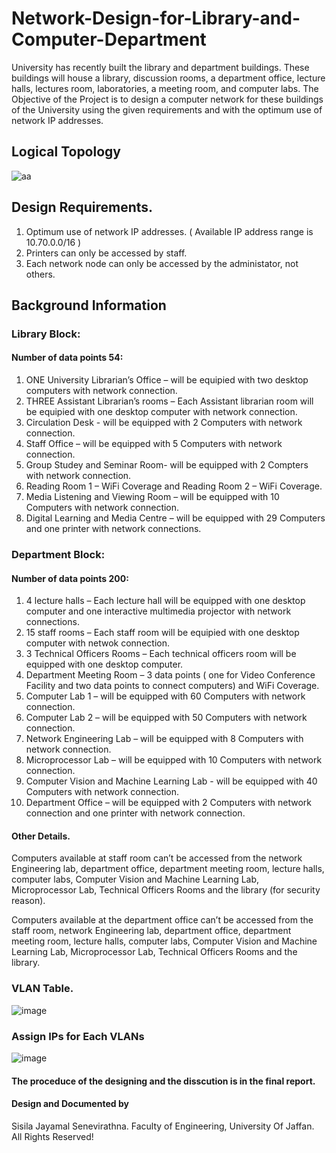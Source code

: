 # Network-Design-for-Library-and-Computer-Department
 University has recently built the library and department buildings. These buildings will house a library, discussion rooms, a department office, lecture halls, lectures room, laboratories, a meeting room, and computer labs. The Objective of the Project is to design a computer network for these buildings of the University using the given requirements and with the optimum use of network IP addresses.

## Logical Topology
![aa](https://user-images.githubusercontent.com/108692258/196893481-68bc791f-226f-4c7d-a610-6687c27161ba.png)

## Design Requirements.
1. Optimum use of network IP addresses. ( Available IP address range is 10.70.0.0/16 )
2. Printers can only be accessed by staff. 
3. Each network node can only be accessed by the administator, not others. 

## Background Information

### Library Block:
#### Number of data points 54: 
1. ONE University Librarian’s Office – will be equipied with two desktop computers with network connection. 
2. THREE Assistant Librarian’s rooms – Each Assistant librarian room will be equipied with one desktop computer with network connection.
3. Circulation Desk - will be equipped with 2 Computers with network connection.
4. Staff Office – will be equipped with 5 Computers with network connection. 
5. Group Studey and Seminar Room- will be equipped with 2 Compters with network 
connection.
6. Reading Room 1 – WiFi Coverage and Reading Room 2 – WiFi Coverage.
7.  Media Listening and Viewing Room – will be equipped with 10 Computers with network connection. 
8.  Digital Learning and Media Centre – will be equipped with 29 Computers and one printer with network connections. 

### Department Block:
#### Number of data points 200:

1. 4 lecture halls – Each lecture hall will be equipped with one desktop computer and one interactive multimedia projector with network connections. 
2. 15 staff rooms – Each staff room will be equipied with one desktop computer with netwok connection. 
3. 3 Technical Officers Rooms – Each technical officers room will be equipped with one desktop computer. 
4. Department Meeting Room – 3 data points ( one for Video Conference Facility and two data points to connect computers) and WiFi Coverage.
5. Computer Lab 1 – will be equipped with 60 Computers with network connection. 
6. Computer Lab 2 – will be equipped with 50 Computers with network connection. 
7. Network Engineering Lab – will be equipped with 8 Computers with network connection. 
8. Microprocessor Lab – will be equipped with 10 Computers with network connection. 
9. Computer Vision and Machine Learning Lab - will be equipped with 40 Computers with network connection. 
10. Department Office – will be equipped with 2 Computers with network connection and one printer with network connection.

#### Other Details.
Computers available at staff room can’t be accessed from the network Engineering lab, department office, department meeting room, lecture halls, computer labs, Computer Vision and Machine Learning Lab, Microprocessor Lab, Technical Officers Rooms and the library (for security reason). 

Computers available at the department office can’t be accessed from the staff room, network Engineering lab, department office, department meeting room, lecture halls, computer labs, Computer Vision and Machine Learning Lab, Microprocessor Lab, Technical Officers Rooms and the library.

### VLAN Table.
![image](https://user-images.githubusercontent.com/108692258/196896554-ab946180-9c0e-47ca-88bd-7bb936f805d0.png)

### Assign IPs for Each VLANs
![image](https://user-images.githubusercontent.com/108692258/196896758-1095ee0c-3b08-429f-a9e1-049b95a40ec2.png)

#### The proceduce of the designing and the disscution is in the final report.

#### Design and Documented by
Sisila Jayamal Senevirathna.
Faculty of Engineering,
University Of Jaffan.
All Rights Reserved!

